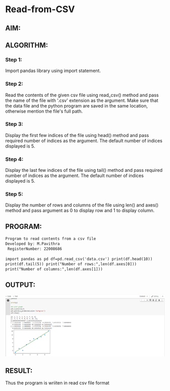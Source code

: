# Read-from-CSV

## AIM:

## ALGORITHM:

### Step 1:

Import pandas library using import statement.

### Step 2:

Read the contents of the given csv file using read_csv() method and pass the name of the file with '.csv' extension as the argument. Make sure that the data file and the python program are saved in the same location, otherwise mention the file's full path.

### Step 3:

Display the first few indices of the file using head() method and pass required number of indices as the argument. The default number of indices displayed is 5.

### Step 4:

Display the last few indices of the file using tail() method and pass required number of indices as the argument. The default number of indices displayed is 5.

### Step 5:

Display the number of rows and columns of the file using len() and axes() method and pass argument as 0 to display row and 1 to display column.

## PROGRAM:
```
Program to read contents from a csv file 
Developed by: M.Pavithra
 RegisterNumber: 22008686

import pandas as pd df=pd.read_csv('data.csv') print(df.head(10)) print(df.tail(5)) print("Number of rows:",len(df.axes[0])) print("Number of columns:",len(df.axes[1]))
```
## OUTPUT:

![](./python.png)

## RESULT:

Thus the program is wriiten in read csv file format